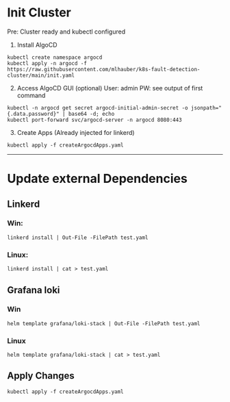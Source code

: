 # Init Cluster

Pre: Cluster ready and kubectl configured

1. Install AlgoCD
```shell
kubectl create namespace argocd
kubectl apply -n argocd -f https://raw.githubusercontent.com/mlhauber/k8s-fault-detection-cluster/main/init.yaml
```
2. Access AlgoCD GUI (optional)
User: admin
PW: see output of first command

```shell
kubectl -n argocd get secret argocd-initial-admin-secret -o jsonpath="{.data.password}" | base64 -d; echo
kubectl port-forward svc/argocd-server -n argocd 8080:443
```
3. Create Apps (Already injected for linkerd)
```shell
kubectl apply -f createArgocdApps.yaml
```


---
# Update external Dependencies
## Linkerd
### Win:
`linkerd install | Out-File -FilePath test.yaml`
### Linux:
`linkerd install | cat > test.yaml`
## Grafana loki
### Win
`helm template grafana/loki-stack | Out-File -FilePath test.yaml`
### Linux
`helm template grafana/loki-stack | cat > test.yaml`


## Apply Changes
```shell
kubectl apply -f createArgocdApps.yaml
```
